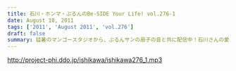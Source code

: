 ```yaml
---
title: 石川・ホンマ・ぶるんのBe-SIDE Your Life! vol.276-1
date: August 18, 2011
tags: ['2011', 'August 2011', 'vol.276']
draft: false
summary: 猛暑のマンゴースタジオから、ぶるんサンの扇子の音と共に配信中！石川さんの愛車のバイクが復活したとか・・・この暑さで大変だとは思いますが。NAMAE
---
```


http://project-phi.ddo.jp/ishikawa/ishikawa276_1.mp3